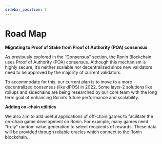 ```yaml
---
sidebar_position: 2
---
```


# Road Map

**Migrating to Proof of Stake from Proof of Authority (POA) consensus**

As previously explored in the “Consensus” section, the Ronin Blockchain uses Proof of Authority (POA) consensus. Although this mechanism is highly secure, it’s neither scalable nor decentralized since new validators need to be approved by the majority of current validators.

To accommodate for this, our current plan is to move to a more decentralized consensus (like dPOS) in 2022. Some layer-2 solutions like rollups and sidechains are being researched by our core team with the long term goal of enhancing Ronin’s future performance and scalability.

**Adding on-chain utilities**

We also aim to add useful applications of off-chain games to facilitate the on-chain game development on Ronin. For example, many games need  “truly” random value generation to select recipients of rewards. These data will be provided through reliable oracles which connect to the Ronin blockchain.
